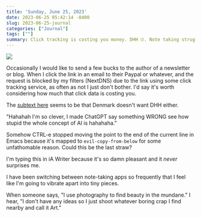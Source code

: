 ```yaml
---
title: 'Sunday, June 25, 2023'
date: 2023-06-25 05:42:14 -0400
slug: 2023-06-25-journal
categories: ["Journal"]
tags: [""]
summary: Click tracking is costing you money. DHH 🙄. Note taking struggles continue.
---
```


![](/img/2023/06/20230625-fart-around.jpg)

Occasionally I would like to send a few bucks to the author of a newsletter or blog. When I click the link in an email to their Paypal or whatever, and the request is blocked by my filters (NextDNS) due to the link using some click tracking service, as often as not I just don't bother. I'd say it's worth considering how much that click data is costing you.

The [subtext here](https://world.hey.com/dhh/back-to-america-7e878fa2) seems to be that Denmark doesn't want DHH either.

"Hahahah I'm so clever, I made ChatGPT say something WRONG see how stupid the whole concept of AI is hahahaha."

Somehow CTRL-e stopped moving the point to the end of the current line in Emacs because it's mapped to `evil-copy-from-below` for some unfathomable reason. Could this be the last straw?

I'm typing this in iA Writer because it's so damn pleasant and it _never_ surprises me.

I have been switching between note-taking apps so frequently that I feel like I'm going to vibrate apart into tiny pieces.

When someone says, "I use photography to find beauty in the mundane." I hear, "I don't have any ideas so I just shoot whatever boring crap I find nearby and call it Art."


